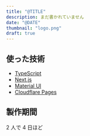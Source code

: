 ```yaml
---
title: "@TITLE"
description: まだ書かれていません
date: "@DATE"
thumbnail: "logo.png"
draft: true
---
```


## 使った技術

- [TypeScript](https://www.typescriptlang.org/)
- [Next.js](https://nextjs.org/)
- [Material UI](https://material-ui.com/)
- [Cloudflare Pages](https://pages.cloudflare.com/)

## 製作期間

2 人で 4 日ほど
